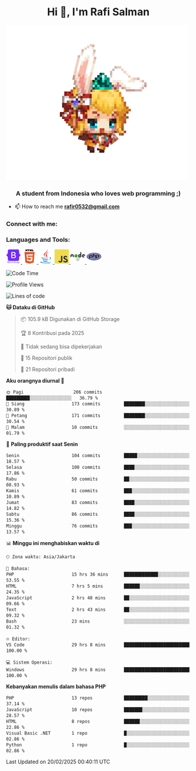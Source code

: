 <h1 align="center">Hi 👋, I'm Rafi Salman</h1>
<img src="img/lp.gif" /> 
<h3 align="center">A student from Indonesia who loves web programming ;)</h3>

- 📫 How to reach me **rafir0532@gmail.com**

<h3 align="left">Connect with me:</h3>
<p align="left">
</p>

<h3 align="left">Languages and Tools:</h3>
<p align="left"> <a href="https://getbootstrap.com" target="_blank" rel="noreferrer"> <img src="https://raw.githubusercontent.com/devicons/devicon/master/icons/bootstrap/bootstrap-plain-wordmark.svg" alt="bootstrap" width="40" height="40"/> </a> <a href="https://www.w3.org/html/" target="_blank" rel="noreferrer"> <img src="https://raw.githubusercontent.com/devicons/devicon/master/icons/html5/html5-original-wordmark.svg" alt="html5" width="40" height="40"/> </a> <a href="https://www.java.com" target="_blank" rel="noreferrer"> <img src="https://raw.githubusercontent.com/devicons/devicon/master/icons/java/java-original.svg" alt="java" width="40" height="40"/> </a> <a href="https://developer.mozilla.org/en-US/docs/Web/JavaScript" target="_blank" rel="noreferrer"> <img src="https://raw.githubusercontent.com/devicons/devicon/master/icons/javascript/javascript-original.svg" alt="javascript" width="40" height="40"/> </a> <a href="https://nodejs.org" target="_blank" rel="noreferrer"> <img src="https://raw.githubusercontent.com/devicons/devicon/master/icons/nodejs/nodejs-original-wordmark.svg" alt="nodejs" width="40" height="40"/> </a> <a href="https://www.php.net" target="_blank" rel="noreferrer"> <img src="https://raw.githubusercontent.com/devicons/devicon/master/icons/php/php-original.svg" alt="php" width="40" height="40"/> </a> </p>

<!--START_SECTION:waka-->
![Code Time](http://img.shields.io/badge/Code%20Time-337%20hrs%2020%20mins-blue)

![Profile Views](http://img.shields.io/badge/Profil%20dilihat-1-blue)

![Lines of code](https://img.shields.io/badge/Sejak%20Hello%20World%20aku%20telah%20menulis-1.7%20million%20baris%20kode-blue)

**🐱 Dataku di GitHub** 

> 📦 105.9 kB Digunakan di GitHub Storage 
 > 
> 🏆 8 Kontribusi pada 2025
 > 
> 🚫 Tidak sedang bisa dipekerjakan
 > 
> 📜 15 Repositori publik 
 > 
> 🔑 21 Repositori pribadi 
 > 
**Aku orangnya diurnal 🐤** 

```text
🌞 Pagi                   206 commits         █████████░░░░░░░░░░░░░░░░   36.79 % 
🌆 Siang                  173 commits         ████████░░░░░░░░░░░░░░░░░   30.89 % 
🌃 Petang                 171 commits         ████████░░░░░░░░░░░░░░░░░   30.54 % 
🌙 Malam                  10 commits          ░░░░░░░░░░░░░░░░░░░░░░░░░   01.79 % 
```
📅 **Paling produktif saat Senin** 

```text
Senin                    104 commits         █████░░░░░░░░░░░░░░░░░░░░   18.57 % 
Selasa                   100 commits         ████░░░░░░░░░░░░░░░░░░░░░   17.86 % 
Rabu                     50 commits          ██░░░░░░░░░░░░░░░░░░░░░░░   08.93 % 
Kamis                    61 commits          ███░░░░░░░░░░░░░░░░░░░░░░   10.89 % 
Jumat                    83 commits          ████░░░░░░░░░░░░░░░░░░░░░   14.82 % 
Sabtu                    86 commits          ████░░░░░░░░░░░░░░░░░░░░░   15.36 % 
Minggu                   76 commits          ███░░░░░░░░░░░░░░░░░░░░░░   13.57 % 
```


📊 **Minggu ini menghabiskan waktu di** 

```text
🕑︎ Zona waktu: Asia/Jakarta

💬 Bahasa: 
PHP                      15 hrs 36 mins      █████████████░░░░░░░░░░░░   53.55 % 
HTML                     7 hrs 5 mins        ██████░░░░░░░░░░░░░░░░░░░   24.35 % 
JavaScript               2 hrs 48 mins       ██░░░░░░░░░░░░░░░░░░░░░░░   09.66 % 
Text                     2 hrs 43 mins       ██░░░░░░░░░░░░░░░░░░░░░░░   09.32 % 
Bash                     23 mins             ░░░░░░░░░░░░░░░░░░░░░░░░░   01.32 % 

🔥 Editor: 
VS Code                  29 hrs 8 mins       █████████████████████████   100.00 % 

💻 Sistem Operasi: 
Windows                  29 hrs 8 mins       █████████████████████████   100.00 % 
```

**Kebanyakan menulis dalam bahasa PHP** 

```text
PHP                      13 repos            █████████░░░░░░░░░░░░░░░░   37.14 % 
JavaScript               10 repos            ███████░░░░░░░░░░░░░░░░░░   28.57 % 
HTML                     8 repos             ██████░░░░░░░░░░░░░░░░░░░   22.86 % 
Visual Basic .NET        1 repo              █░░░░░░░░░░░░░░░░░░░░░░░░   02.86 % 
Python                   1 repo              █░░░░░░░░░░░░░░░░░░░░░░░░   02.86 % 
```




 Last Updated on 20/02/2025 00:40:11 UTC
<!--END_SECTION:waka-->
